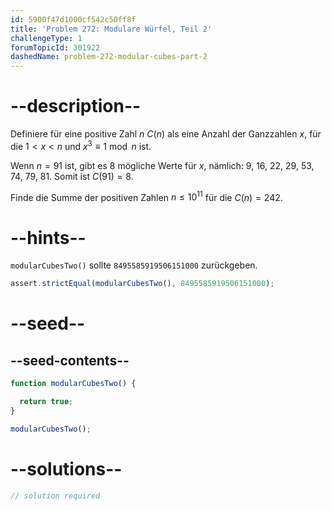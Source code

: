 ```yaml
---
id: 5900f47d1000cf542c50ff8f
title: 'Problem 272: Modulare Würfel, Teil 2'
challengeType: 1
forumTopicId: 301922
dashedName: problem-272-modular-cubes-part-2
---
```


# --description--

Definiere für eine positive Zahl $n$ $C(n)$ als eine Anzahl der Ganzzahlen $x$, für die $1 < x < n$ und $x^3 \equiv 1\bmod n$ ist.

Wenn $n = 91$ ist, gibt es 8 mögliche Werte für $x$, nämlich: 9, 16, 22, 29, 53, 74, 79, 81. Somit ist $C(91) = 8$.

Finde die Summe der positiven Zahlen $n ≤ {10}^{11}$ für die $C(n)=242$.

# --hints--

`modularCubesTwo()` sollte `8495585919506151000` zurückgeben.

```js
assert.strictEqual(modularCubesTwo(), 8495585919506151000);
```

# --seed--

## --seed-contents--

```js
function modularCubesTwo() {

  return true;
}

modularCubesTwo();
```

# --solutions--

```js
// solution required
```
